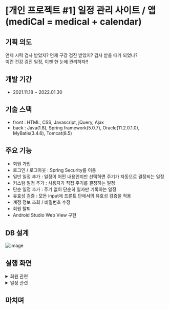 # [개인 프로젝트 #1] 일정 관리 사이트 / 앱 <br> (mediCal = medical + calendar)

## 기획 의도

언제 시력 검사 받았지? 언제 구강 검진 받았지? 검사 받을 때가 되었나? <br>
이런 건강 검진 일정, 이젠 한 눈에 관리하자!!

## 개발 기간

- 2021.11.18 ~ 2022.01.30

## 기술 스택

- front : HTML, CSS, Javascript, jQuery, Ajax
- back : Java(1.8), Spring framework(5.0.7), Oracle(11.2.0.1.0), MyBatis(3.4.6), Tomcat(8.5)

## 주요 기능

- 회원 가입
- 로그인 / 로그아웃 : Spring Security를 이용
- 일반 일정 추가 : 일정이 어떤 내용인지만 선택하면 주기가 자동으로 결정되는 일정
- 커스텀 일정 추가 : 사용자가 직접 주기를 결정하는 일정
- 단순 일정 추가 : 주기 없이 단순히 일자만 기록하는 일정
- 유효성 검증 : 모든 input에 프론트 단에서의 유효성 검증을 적용
- 계정 정보 조회 / 비밀번호 수정
- 회원 탈퇴
- Android Studio Web View 구현

## DB 설계

![image](https://user-images.githubusercontent.com/48465072/159702634-31f11468-573b-41d7-9492-7b9254646f4c.png)

## 실행 화면

<details><summary>회원 관련</summary>

  <br>
  
  ![image](https://user-images.githubusercontent.com/48465072/159705200-099cd487-7ee7-4367-a80c-8c73f718f852.png)
  <br>회원가입 화면에서 아무 입력이 없는 경우 입력해달라는 메시지가 표시됩니다.

  ![image](https://user-images.githubusercontent.com/48465072/159705749-7d17b0ef-6f85-4d37-a237-60ad5b5a1c93.png)
  <br>입력이 유효성 검증을 통과하지 못하거나, ID가 이미 존재하거나, 비밀번호 체크가 틀려도 메시지가 출력됩니다.
  
  ![image](https://user-images.githubusercontent.com/48465072/159706774-ffde9a61-a473-46c7-8130-bc9d8c057e81.png)
  <br>로그인 폼에서도 빈칸이면 메시지가 출력되며, ID나 비밀번호가 틀리면 알림 창으로 알려줍니다.
  
  ![image](https://user-images.githubusercontent.com/48465072/159718203-1017687a-56f4-4254-b3e9-8f708bf95801.png)
  <br>로그인 후 볼 수 있는 계정 관련 페이지입니다. 로그아웃이나 계정 탈퇴하면 로그인 페이지 이동 후 알림 창으로 알려줍니다.
  
  ![image](https://user-images.githubusercontent.com/48465072/159716981-3b834cf8-319c-4d7f-8c31-6f2e6ee1ddb1.png)
  <br>계정 정보를 조회하고 비밀번호를 변경하는 페이지입니다. 유효성 검증이 적용되어 있습니다.
  
</details>

<details><summary>일정 관련</summary>

  <br>
  
  ![image](https://user-images.githubusercontent.com/48465072/159725929-33673d7d-e061-4b3e-8f1e-898d92a6e43d.png)
  <br>로그인 후 나오는 개인 일정 목록 페이지로, Paging 기능이 적용되어 있습니다.
  
  ![image](https://user-images.githubusercontent.com/48465072/159726408-2fc8fcb8-56e9-4013-9cb4-80a90a0bdb25.png)
  <br>키워드 검색 기능도 적용되어 있습니다.
  
  ![image](https://user-images.githubusercontent.com/48465072/159735689-9d26c72d-cc42-470a-a61f-d46b518d19f9.png)
  <br>개인 일정 목록 페이지에서 등록 버튼을 누르면 3가지 유형의 일정 등록을 선택할 수 있습니다.
  
  ![image](https://user-images.githubusercontent.com/48465072/159727497-508fc006-cd86-46cb-b5fd-f739b13afbe1.png)
  <br>먼저 일반 일정 등록입니다. 분류를 선택하면 바로 아래 표에 해당 내용이 활성화되며, 
  <br>체크박스를 누르면 아래에 선택한 종류를 표시합니다.
  
  ![image](https://user-images.githubusercontent.com/48465072/159728674-04da1e1e-508e-4876-8261-b32cef1ae322.png)
  <br>표에서 선택한 종류에 대한 주기도 자동으로 입력되며, 
  <br>검사/복용 일자를 선택하면 다음 일자도 자동으로 계산해 입력됩니다. 
  <br>여기 페이지 이외에도 입력 가능한 곳에는 유효성 검증이 적용되어 있습니다.
  
  ![image](https://user-images.githubusercontent.com/48465072/159732308-ae4143d8-5e36-4ab1-a727-3984b7917146.png)
  <br>그 다음으로 커스텀 일정 등록입니다. 종류 명과 주기를 입력하면 다음 일자가 계산되어 입력됩니다. 
  
  ![image](https://user-images.githubusercontent.com/48465072/159738680-e451145a-cb95-4680-8e4e-c6b994d4f29a.png)
  <br>마지막으로 단순 일정 등록입니다. 주기 없이 단순히 일자만 입력합니다.

  ![image](https://user-images.githubusercontent.com/48465072/159734545-9cabc20b-09a8-4c6e-932d-fe63506f9c60.png)
  <br>단순 일정은 개인 일정 목록에서 다음 일자가 생략됩니다. 종류를 선택하면 해당 일정 조회/변경/삭제 페이지로 이동합니다.
  
  ![image](https://user-images.githubusercontent.com/48465072/159737577-3df9174c-3bf4-4f27-8501-3ae822fbfb42.png)
  <br>일정 조회/변경/삭제 페이지입니다. 일자나 메모를 변경할 수 있으며, 삭제도 가능합니다.
  
  ![image](https://user-images.githubusercontent.com/48465072/159738053-5c9b162e-c9ed-41f9-9928-becdd93a0389.png)
  <br>DB에 저장되어 있는 사용 설명서를 보여주는 페이지입니다.
  
</details>

## 마치며
